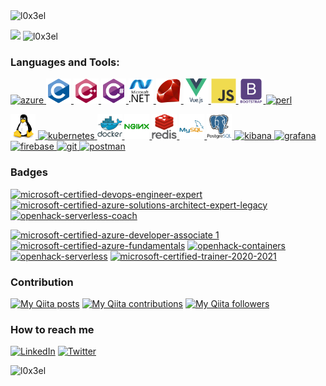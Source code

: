 

<img src="https://github-readme-stats.vercel.app/api?username=l0x3el&show_icons=true&theme=github&count_private=true" alt="l0x3el" />

![](https://github-profile-summary-cards.vercel.app/api/cards/stats?username=l0x3el&theme=github)
<img  src="https://github-readme-stats.vercel.app/api/top-langs?username=l0x3el&show_icons=true&layout=compact&theme=github&count_private=true" alt="l0x3el" />



<h3>Languages and Tools:</h3>


<p align="left"> <a href="https://azure.microsoft.com/en-in/" target="_blank"> <img src="https://user-images.githubusercontent.com/43780179/132536678-d8318920-613c-4470-adab-4f93465aaa00.png" alt="azure" width="40" height="40"/>  <a href="https://www.cprogramming.com/" target="_blank"> <img src="https://raw.githubusercontent.com/devicons/devicon/master/icons/c/c-original.svg" alt="c" width="40" height="40"/> </a> <a href="https://www.w3schools.com/cpp/" target="_blank"> <img src="https://raw.githubusercontent.com/devicons/devicon/master/icons/cplusplus/cplusplus-original.svg" alt="cplusplus" width="40" height="40"/> </a> <a href="https://www.w3schools.com/cs/" target="_blank"> 
<img src="https://raw.githubusercontent.com/devicons/devicon/master/icons/csharp/csharp-original.svg" alt="csharp" width="40" height="40"/> </a> <a href="https://dotnet.microsoft.com/" target="_blank"> <img src="https://raw.githubusercontent.com/devicons/devicon/master/icons/dot-net/dot-net-original-wordmark.svg" alt="dotnet" width="40" height="40"/> </a>
 <a href="https://www.ruby-lang.org/en/" target="_blank"> <img src="https://raw.githubusercontent.com/devicons/devicon/master/icons/ruby/ruby-original.svg" alt="ruby" width="40" height="40"/> </a> <a href="https://vuejs.org/" target="_blank"> <img src="https://raw.githubusercontent.com/devicons/devicon/master/icons/vuejs/vuejs-original-wordmark.svg" alt="vuejs" width="40" height="40"/> </a><a href="https://developer.mozilla.org/en-US/docs/Web/JavaScript" target="_blank"> <img src="https://raw.githubusercontent.com/devicons/devicon/master/icons/javascript/javascript-original.svg" alt="javascript" width="40" height="40"/> </a>
 </a> <a href="https://getbootstrap.com" target="_blank"> <img src="https://raw.githubusercontent.com/devicons/devicon/master/icons/bootstrap/bootstrap-plain-wordmark.svg" alt="bootstrap" width="40" height="40"/> </a>
 <a href="https://www.perl.org/" target="_blank"> <img src="https://api.iconify.design/logos-perl.svg" alt="perl" width="40" height="40"/> </a> 
  
  
  <a href="https://www.linux.org/" target="_blank"> <img src="https://raw.githubusercontent.com/devicons/devicon/master/icons/linux/linux-original.svg" alt="linux" width="40" height="40"/> </a>
  <a href="https://kubernetes.io" target="_blank"> <img src="https://www.vectorlogo.zone/logos/kubernetes/kubernetes-icon.svg" alt="kubernetes" width="40" height="40"/> </a>
  <a href="https://www.docker.com/" target="_blank"> <img src="https://raw.githubusercontent.com/devicons/devicon/master/icons/docker/docker-original-wordmark.svg" alt="docker" width="40" height="40"/> </a>
<a href="https://www.nginx.com" target="_blank"> <img src="https://raw.githubusercontent.com/devicons/devicon/master/icons/nginx/nginx-original.svg" alt="nginx" width="40" height="40"/> </a>  <a href="https://redis.io" target="_blank"> <img src="https://raw.githubusercontent.com/devicons/devicon/master/icons/redis/redis-original-wordmark.svg" alt="redis" width="40" height="40"/> </a>
<a href="https://www.mysql.com/" target="_blank"> <img src="https://raw.githubusercontent.com/devicons/devicon/master/icons/mysql/mysql-original-wordmark.svg" alt="mysql" width="40" height="40"/> </a> 
<a href="https://www.postgresql.org" target="_blank"> <img src="https://raw.githubusercontent.com/devicons/devicon/master/icons/postgresql/postgresql-original-wordmark.svg" alt="postgresql" width="40" height="40"/> </a>
 <a href="https://www.elastic.co/kibana" target="_blank"> <img src="https://www.vectorlogo.zone/logos/elasticco_kibana/elasticco_kibana-icon.svg" alt="kibana" width="40" height="40"/> </a>
<a href="https://grafana.com" target="_blank"> <img src="https://www.vectorlogo.zone/logos/grafana/grafana-icon.svg" alt="grafana" width="40" height="40"/> </a> 
<a href="https://firebase.google.com/" target="_blank"> <img src="https://www.vectorlogo.zone/logos/firebase/firebase-icon.svg" alt="firebase" width="40" height="40"/> </a> 
  <a href="https://git-scm.com/" target="_blank"> <img src="https://www.vectorlogo.zone/logos/git-scm/git-scm-icon.svg" alt="git" width="40" height="40"/> </a>
<a href="https://postman.com" target="_blank"> <img src="https://www.vectorlogo.zone/logos/getpostman/getpostman-icon.svg" alt="postman" width="40" height="40"/> </a> 
  
   </p>



<!--![](https://img.shields.io/badge/Bages-%20-blue) -->

### Badges

[![microsoft-certified-devops-engineer-expert](https://user-images.githubusercontent.com/43780179/132524976-e05fb909-e015-43f7-8f0c-5cc08f1a9511.png)](https://www.credly.com/badges/7e1aa0c3-685c-4ca4-981d-679675a5e2dc/public_url)
[![microsoft-certified-azure-solutions-architect-expert-legacy](https://user-images.githubusercontent.com/43780179/132529967-0c8c8f78-6651-4212-9c7e-3a8665b33669.png)](https://www.credly.com/badges/634de248-3f5b-425d-be55-e992e21dedde/public_url)
[![openhack-serverless-coach](https://user-images.githubusercontent.com/43780179/132527328-5d07735f-e71d-4ab3-b2d2-f6532c9a8910.png)](https://www.credly.com/badges/adbdb869-655d-4922-94a9-d53596df3f48/public_url)


[![microsoft-certified-azure-developer-associate 1](https://user-images.githubusercontent.com/43780179/132524429-df003fd2-1d83-4d64-bed8-8658ab484827.png) ](https://www.credly.com/badges/9452fadc-9ea5-448a-ae16-0178cccff500/public_url)
[![microsoft-certified-azure-fundamentals](https://user-images.githubusercontent.com/43780179/132530086-6cc41d95-5a87-4455-8d39-b082deb7f079.png)](https://www.credly.com/badges/30104110-ea48-47d9-ab04-7130ae66c31e/public_url)
[![openhack-containers](https://user-images.githubusercontent.com/43780179/132529688-d81de309-567d-40d0-83e4-da6e9d66d3c3.png)](https://www.credly.com/badges/947876ff-3385-4553-9183-b8f280578ba4/public_url)
[![openhack-serverless](https://user-images.githubusercontent.com/43780179/132529548-f4e46580-6a70-4edd-ab91-0fab6350d687.png)](https://www.credly.com/badges/6240bcea-41fd-415c-983b-066d79e4ffa7/public_url)
[![microsoft-certified-trainer-2020-2021](https://user-images.githubusercontent.com/43780179/132530205-9798f3a9-1cf4-4457-90b9-74f12198b4b8.png)](https://www.credly.com/badges/f8d92e7d-49fd-45e4-a4a5-fc779582e554/public_url)

### Contribution

[![My Qiita posts](https://qiita-badge.apiapi.app/s/l0x3el/posts.svg)](http://qiita.com/l0x3el)
[![My Qiita contributions](https://qiita-badge.apiapi.app/s/l0x3el/contributions.svg)](http://qiita.com/l0x3el)
[![My Qiita followers](https://qiita-badge.apiapi.app/s/l0x3el/followers.svg)](http://qiita.com/l0x3el)


<!--![](https://img.shields.io/badge/How%20to%20reach%20me%20-%20-blue)-->

### How to reach me

[![LinkedIn](https://img.shields.io/badge/-l0x3el-blue?style=flat-square&logo=Linkedin&logoColor=white&link=https://www.linkedin.com/in/l0x3el/)](https://www.linkedin.com/in/l0x3el/)
[![Twitter](https://img.shields.io/twitter/url/https/twitter.com/cloudposse.svg?style=social&label=l0x3el)](https://twitter.com/l0x3el)


<p align="left"> <img src="https://komarev.com/ghpvc/?username=l0x3el&label=Profile%20views&color=0e75b6&style=flat" alt="l0x3el" /> </p>

</p>




<!-- <img align="center" src="https://github-readme-streak-stats.herokuapp.com/?user=l0x3el&" alt="l0x3el" /> -->
<!--
![](https://github-profile-summary-cards.vercel.app/api/cards/profile-details?username=l0x3el&theme=github)

![](https://github-profile-summary-cards.vercel.app/api/cards/stats?username=l0x3el&theme=github)
![](https://github-profile-summary-cards.vercel.app/api/cards/most-commit-language?username=l0x3el&theme=github)
-->
<!--
![Quote](https://github-readme-quotes.herokuapp.com/quote?quoteCategory=programming)
-->
<!-- ![](https://img.shields.io/badge/Like-%20-blue) -->
<!--![icons8-vue-js-60](https://user-images.githubusercontent.com/43780179/132537562-8b03f789-6b49-476d-b4d5-b89e1ebd4b7b.png)
![Moby-logo - コピー](https://user-images.githubusercontent.com/43780179/132541139-2b0f4568-c4a0-4de9-999d-d23f1747c36a.png)
![k8slogo](https://user-images.githubusercontent.com/43780179/132541799-6812d034-1ffb-40f3-8fce-5b1cfef12b69.png) -->

